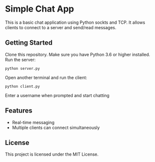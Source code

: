 # Simple Chat App
This is a basic chat application using Python sockts and TCP. It allows clients to connect to a server and send/read messages.

## Getting Started
Clone this repository.
Make sure you have Python 3.6 or higher installed.
Run the server:
```
python server.py
```

Open another terminal and run the client:
```
python client.py
```
Enter a username when prompted and start chatting

## Features
* Real-time messaging
* Multiple clients can connect simultaneously

## License
This project is licensed under the MIT License.
